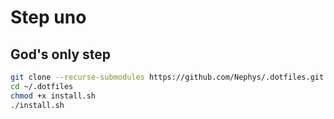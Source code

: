 # Step uno
## God's only step
```sh
git clone --recurse-submodules https://github.com/Nephys/.dotfiles.git ~/.dotfiles
cd ~/.dotfiles
chmod +x install.sh
./install.sh
```
